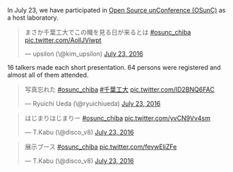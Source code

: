 In July 23, we have participated in <a href="http://ospn.connpass.com/event/33412/" target="_blank">Open Source unConference (OSunC)</a> as a host laboratory.


<blockquote class="twitter-tweet" data-partner="tweetdeck"><p lang="ja" dir="ltr">まさか千葉工大でこの幟を見る日が来るとは <a href="https://twitter.com/hashtag/osunc_chiba?src=hash">#osunc_chiba</a> <a href="https://t.co/AollJViwpt">pic.twitter.com/AollJViwpt</a></p>&mdash; upsilon (\@kim_upsilon) <a href="https://twitter.com/kim_upsilon/status/756729580602347520">July 23, 2016</a></blockquote>
<script async src="//platform.twitter.com/widgets.js" charset="utf-8"></script>

16 talkers made each short presentation. 64 persons were registered and almost all of them attended.

<blockquote class="twitter-tweet" data-partner="tweetdeck"><p lang="ja" dir="ltr">写真忘れた <a href="https://twitter.com/hashtag/osunc_chiba?src=hash">#osunc_chiba</a> <a href="https://twitter.com/hashtag/%E5%8D%83%E8%91%89%E5%B7%A5%E5%A4%A7?src=hash">#千葉工大</a> <a href="https://t.co/ID2BNQ6FAC">pic.twitter.com/ID2BNQ6FAC</a></p>&mdash; Ryuichi Ueda (\@ryuichiueda) <a href="https://twitter.com/ryuichiueda/status/756724790992318464">July 23, 2016</a></blockquote>
<script async src="//platform.twitter.com/widgets.js" charset="utf-8"></script>

<blockquote class="twitter-tweet" data-partner="tweetdeck"><p lang="ja" dir="ltr">はじまりはじまりー <a href="https://twitter.com/hashtag/osunc_chiba?src=hash">#osunc_chiba</a> <a href="https://t.co/yvCN9Vv4sm">pic.twitter.com/yvCN9Vv4sm</a></p>&mdash; T.Kabu (\@disco_v8) <a href="https://twitter.com/disco_v8/status/756738498833506304">July 23, 2016</a></blockquote>
<script async src="//platform.twitter.com/widgets.js" charset="utf-8"></script>

<blockquote class="twitter-tweet" data-partner="tweetdeck"><p lang="ja" dir="ltr">展示ブース <a href="https://twitter.com/hashtag/osunc_chiba?src=hash">#osunc_chiba</a> <a href="https://t.co/fevwEliZFe">pic.twitter.com/fevwEliZFe</a></p>&mdash; T.Kabu (\@disco_v8) <a href="https://twitter.com/disco_v8/status/756738634053582848">July 23, 2016</a></blockquote>
<script async src="//platform.twitter.com/widgets.js" charset="utf-8"></script>
